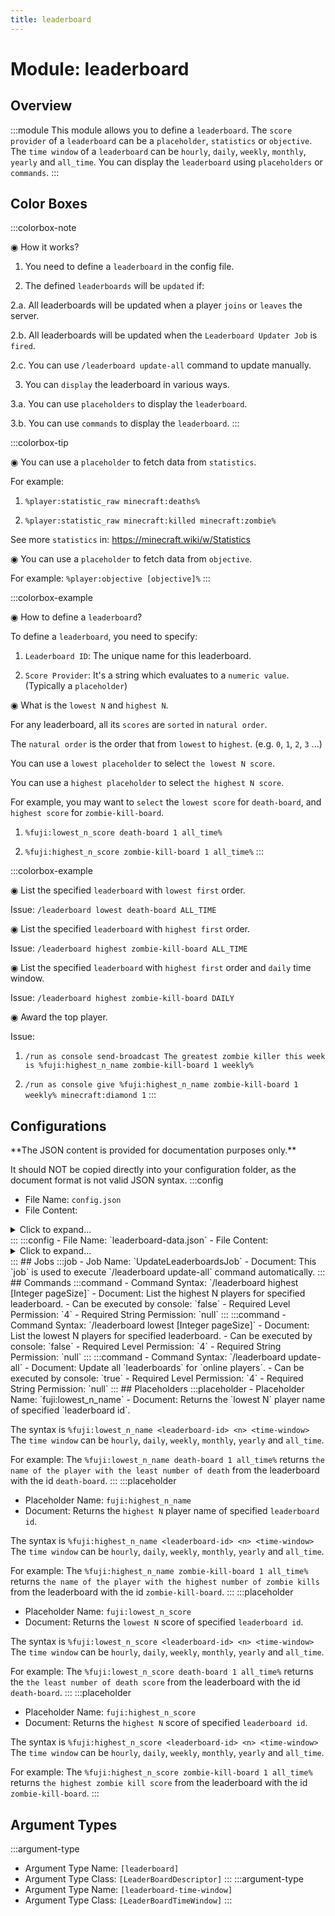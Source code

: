 ```yaml
---
title: leaderboard
---
```



# Module: leaderboard

## Overview
:::module
This module allows you to define a `leaderboard`.
The `score provider` of a `leaderboard` can be a `placeholder`, `statistics` or `objective`.
The `time window` of a `leaderboard` can be `hourly`, `daily`, `weekly`, `monthly`, `yearly` and `all_time`.
You can display the `leaderboard` using `placeholders` or `commands`.
:::
## Color Boxes

:::colorbox-note

◉ How it works?

1. You need to define a `leaderboard` in the config file.

2. The defined `leaderboards` will be `updated` if:

2.a. All leaderboards will be updated when a player `joins` or `leaves` the server.

2.b. All leaderboards will be updated when the `Leaderboard Updater Job` is `fired`.

2.c. You can use `/leaderboard update-all` command to update manually.

3. You can `display` the leaderboard in various ways.

3.a. You can use `placeholders` to display the `leaderboard`.

3.b. You can use `commands` to display the `leaderboard`.
:::

:::colorbox-tip

◉ You can use a `placeholder` to fetch data from `statistics`.

For example:

1. `%player:statistic_raw minecraft:deaths%`

2. `%player:statistic_raw minecraft:killed minecraft:zombie%`



See more `statistics` in: https://minecraft.wiki/w/Statistics



◉ You can use a `placeholder` to fetch data from `objective`.

For example: `%player:objective [objective]%`
:::

:::colorbox-example

◉ How to define a `leaderboard`?

To define a `leaderboard`, you need to specify:

1. `Leaderboard ID`: The unique name for this leaderboard.

2. `Score Provider`: It's a string which evaluates to a `numeric value`. (Typically a `placeholder`)



◉ What is the `lowest N` and `highest N`.

For any leaderboard, all its `scores` are `sorted` in `natural order`.

The `natural order` is the order that from `lowest` to `highest`. (e.g. `0`, `1`, `2`, `3` ...)



You can use a `lowest placeholder` to select `the lowest N score`.

You can use a `highest placeholder` to select `the highest N score`.



For example, you may want to `select` the `lowest score` for `death-board`, and `highest score` for `zombie-kill-board`.

1. `%fuji:lowest_n_score death-board 1 all_time%`

2. `%fuji:highest_n_score zombie-kill-board 1 all_time%`
:::

:::colorbox-example

◉ List the specified `leaderboard` with `lowest first` order.

Issue: `/leaderboard lowest death-board ALL_TIME`



◉ List the specified `leaderboard` with `highest first` order.

Issue: `/leaderboard highest zombie-kill-board ALL_TIME`



◉ List the specified `leaderboard` with `highest first` order and `daily` time window.

Issue: `/leaderboard highest zombie-kill-board DAILY`



◉ Award the top player.

Issue:

1. `/run as console send-broadcast The greatest zombie killer this week is %fuji:highest_n_name zombie-kill-board 1 weekly%`

2. `/run as console give %fuji:highest_n_name zombie-kill-board 1 weekly% minecraft:diamond 1`
:::

## Configurations
<Admonition type="warning" icon="" title="">
**The JSON content is provided for documentation purposes only.**

It should NOT be copied directly into your configuration folder, as the document format is not valid JSON syntax.
</Admonition>
:::config
- File Name: `config.json`
- File Content: 
<details>

<summary>Click to expand...</summary>

```json showLineNumbers title="config/fuji/modules/leaderboard/config.json"
{
  /* The `text` to display when there is no data for specified `lowest N` or `highest N` player. */
  "leaderboard_no_player_text": "<red>None Player"
  /* The `text` to display when there is no data for specified `score`. */,
  "leaderboard_no_score_text": "<yellow>---"
  /* The beginning of the week used for `weekly` time window. */,
  "beginning_of_the_week": "SUNDAY"
  /* The `default page size` for `/leaderboard lowest` and `/leaderboard highest` commands. */,
  "page_size": 10
  /* A `leaderboard descriptor` is used to define a `leaderboard`. */,
  "leaderboard_descriptors": [
    {
      "leaderboard_id": "death-board",
      "display_name": "<dark_red>Death Board</dark_red>",
      "score_provider": "%player:statistic_raw minecraft:deaths%"
    },
    {
      "leaderboard_id": "zombie-kill-board",
      "display_name": "<blue>Zombie Kills</blue>",
      "score_provider": "%player:statistic_raw minecraft:killed minecraft:zombie%"
    }
  ]
}
```
</details>
:::
:::config
- File Name: `leaderboard-data.json`
- File Content: 
<details>

<summary>Click to expand...</summary>

```json showLineNumbers title="config/fuji/modules/leaderboard/leaderboard-data.json"
{
  "leaderboard_data": []
}
```
</details>
:::
## Jobs
:::job
- Job Name: `UpdateLeaderboardsJob`
- Document: This `job` is used to execute `/leaderboard update-all` command automatically.
:::
## Commands
:::command
- Command Syntax: `/leaderboard highest <LeaderBoardDescriptor leaderboard> <LeaderBoardTimeWindow timeWindow> [Integer pageSize]`
- Document: List the highest N players for specified leaderboard.
- Can be executed by console: `false`
- Required Level Permission: `4`
- Required String Permission: `null`
:::
:::command
- Command Syntax: `/leaderboard lowest <LeaderBoardDescriptor leaderboard> <LeaderBoardTimeWindow timeWindow> [Integer pageSize]`
- Document: List the lowest N players for specified leaderboard.
- Can be executed by console: `false`
- Required Level Permission: `4`
- Required String Permission: `null`
:::
:::command
- Command Syntax: `/leaderboard update-all`
- Document: Update all `leaderboards` for `online players`.
- Can be executed by console: `true`
- Required Level Permission: `4`
- Required String Permission: `null`
:::
## Placeholders
:::placeholder
- Placeholder Name: `fuji:lowest_n_name`
- Document: Returns the `lowest N` player name of specified `leaderboard id`.

The syntax is `%fuji:lowest_n_name <leaderboard-id> <n> <time-window>`
The `time window` can be `hourly`, `daily`, `weekly`, `monthly`, `yearly` and `all_time`.

For example:
The `%fuji:lowest_n_name death-board 1 all_time%` returns `the name of the player with the least number of death` from the leaderboard with the id `death-board`.
:::
:::placeholder
- Placeholder Name: `fuji:highest_n_name`
- Document: Returns the `highest N` player name of specified `leaderboard id`.

The syntax is `%fuji:highest_n_name <leaderboard-id> <n> <time-window>`
The `time window` can be `hourly`, `daily`, `weekly`, `monthly`, `yearly` and `all_time`.

For example:
The `%fuji:highest_n_name zombie-kill-board 1 all_time%` returns `the name of the player with the highest number of zombie kills` from the leaderboard with the id `zombie-kill-board`.
:::
:::placeholder
- Placeholder Name: `fuji:lowest_n_score`
- Document: Returns the `lowest N` score of specified `leaderboard id`.

The syntax is `%fuji:lowest_n_score <leaderboard-id> <n> <time-window>`
The `time window` can be `hourly`, `daily`, `weekly`, `monthly`, `yearly` and `all_time`.

For example:
The `%fuji:lowest_n_score death-board 1 all_time%` returns the `the least number of death score` from the leaderboard with the id `death-board`.
:::
:::placeholder
- Placeholder Name: `fuji:highest_n_score`
- Document: Returns the `highest N` score of specified `leaderboard id`.

The syntax is `%fuji:highest_n_score <leaderboard-id> <n> <time-window>`
The `time window` can be `hourly`, `daily`, `weekly`, `monthly`, `yearly` and `all_time`.

For example:
The `%fuji:highest_n_score zombie-kill-board 1 all_time%` returns `the highest zombie kill score` from the leaderboard with the id `zombie-kill-board`.
:::
## Argument Types
:::argument-type
- Argument Type Name: `[leaderboard]`
- Argument Type Class: `[LeaderBoardDescriptor]`
:::
:::argument-type
- Argument Type Name: `[leaderboard-time-window]`
- Argument Type Class: `[LeaderBoardTimeWindow]`
:::
